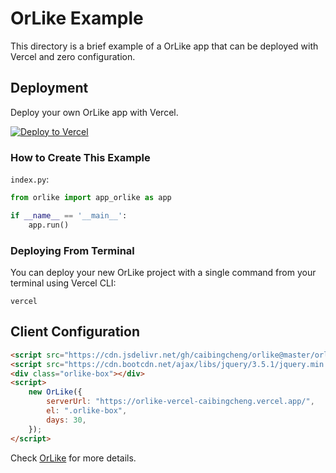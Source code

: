 # OrLike Example

This directory is a brief example of a OrLike app that can be deployed with Vercel and zero configuration.

## Deployment

Deploy your own OrLike app with Vercel.

[![Deploy to Vercel](https://camo.githubusercontent.com/f209ca5cc3af7dd930b6bfc55b3d7b6a5fde1aff/68747470733a2f2f76657263656c2e636f6d2f627574746f6e)](https://vercel.com/import/project?template=https://github.com/caibingcheng/orlike-vercel)


### How to Create This Example

```index.py```:
```Python
from orlike import app_orlike as app

if __name__ == '__main__':
    app.run()
```

### Deploying From Terminal
You can deploy your new OrLike project with a single command from your terminal using Vercel CLI:
```Shell
vercel
```

## Client Configuration

```HTML
<script src="https://cdn.jsdelivr.net/gh/caibingcheng/orlike@master/orlike.js"></script>
<script src="https://cdn.bootcdn.net/ajax/libs/jquery/3.5.1/jquery.min.js"></script>
<div class="orlike-box"></div>
<script>
    new OrLike({
        serverUrl: "https://orlike-vercel-caibingcheng.vercel.app/",
        el: ".orlike-box",
        days: 30,
    });
</script>
```

Check [OrLike](https://github.com/caibingcheng/orlike) for more details.
